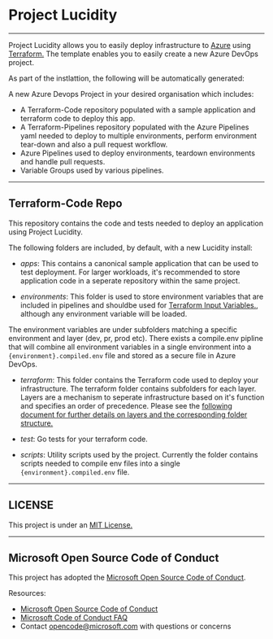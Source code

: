 # Project Lucidity

---

Project Lucidity allows you to easily deploy infrastructure to [Azure](https://azure.microsoft.com/en-us/) using [Terraform.](https://www.terraform.io/) The template enables you to easily create a new Azure DevOps project.

As part of the instlattion, the following will be automatically generated:

A new Azure Devops Project in your desired organisation which includes:

* A Terraform-Code repository populated with a sample application and terraform code to deploy this app.
* A Terraform-Pipelines repository populated with the Azure Pipelines yaml needed to deploy to multiple environments, perform environment tear-down and also a pull request workflow.
* Azure Pipelines used to deploy environments, teardown environments and handle pull requests.
* Variable Groups used by various pipelines.

---

## Terraform-Code Repo

This repository contains the code and tests needed to deploy an application using Project Lucidity.

The following folders are included, by default, with a new Lucidity install:

* _apps_: This contains a canonical sample application that can be used to test deployment. For larger workloads, it's recommended to store application code in a seperate repository within the same project.

* _environments_: This folder is used to store environment variables that are included in pipelines and shouldbe used for [Terraform Input Variables.](https://www.terraform.io/docs/configuration/variables.html#environment-variables), although any environment variable will be loaded.

The environment variables are under subfolders matching a specific environment and layer (dev, pr, prod etc). There exists a compile.env pipline that will combine all environment variables in a single environment into a `{environment}.compiled.env` file and stored as a secure file in Azure DevOps.

* _terraform_: This folder contains the Terraform code used to deploy your infrastructure. The terraform folder contains subfolders for each layer. Layers are a mechanism to seperate infrastructure based on it's function and specifies an order of precedence. Please see the [following document for further details on layers and the corresponding folder structure.](https://dev.azure.com/csedevops/terraform-template-public/_git/Terraform-Pipelines?path=%2Fdocs%2FDIRECTORYSTRUCTURE.md&_a=preview)

* _test_: Go tests for your terraform code.

* _scripts_: Utility scripts used by the project. Currently the folder contains scripts needed to compile env files into a single `{environment}.compiled.env` file.

---

## LICENSE

This project is under an [MIT License.](./LICENSE)

---

## Microsoft Open Source Code of Conduct

This project has adopted the [Microsoft Open Source Code of Conduct](https://opensource.microsoft.com/codeofconduct/).

Resources:

* [Microsoft Open Source Code of Conduct](https://opensource.microsoft.com/codeofconduct/)
* [Microsoft Code of Conduct FAQ](https://opensource.microsoft.com/codeofconduct/faq/)
* Contact [opencode@microsoft.com](mailto:opencode@microsoft.com) with questions or concerns
